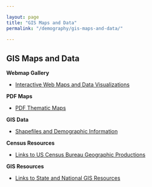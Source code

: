 ```yaml
---

layout: page
title: "GIS Maps and Data"
permalink: "/demography/gis-maps-and-data/"
    
---
```


## GIS Maps and Data

**Webmap Gallery**

- [Interactive Web Maps and Data Visualizations](http://dola.colorado.gov/gis-cms/content/map-gallery)

**PDF Maps**

- [PDF Thematic Maps](/demography/thematic-maps/)

**GIS Data**

- [Shapefiles and Demographic Information](https://data.colorado.gov/browse?category=Demographics&tags=gocode&utf8=%E2%9C%93)

**Census Resources**

- [Links to US Census Bureau Geographic Productions](http://dola.colorado.gov/gis-cms/content/census-resources)

**GIS Resources**

- [Links to State and National GIS Resources](http://dola.colorado.gov/gis-cms/content/gis-resources)
